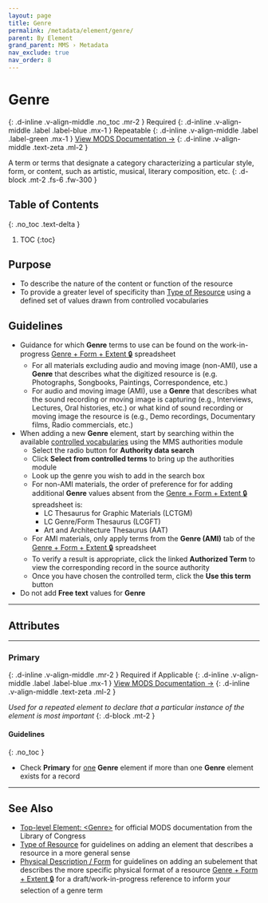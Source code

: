 ```yaml
---
layout: page
title: Genre
permalink: /metadata/element/genre/
parent: By Element
grand_parent: MMS › Metadata
nav_exclude: true
nav_order: 8
---
```


# Genre
{: .d-inline .v-align-middle .no_toc .mr-2 }
Required
{: .d-inline .v-align-middle .label .label-blue .mx-1 }
Repeatable
{: .d-inline .v-align-middle .label .label-green .mx-1 }
[View MODS Documentation →](https://www.loc.gov/standards/mods/userguide/genre.html)
{: .d-inline .v-align-middle .text-zeta .ml-2 }

A term or terms that designate a category characterizing a particular style, form, or content, such as artistic, musical, literary composition, etc.
{: .d-block .mt-2 .fs-6 .fw-300 }

## Table of Contents
{: .no_toc .text-delta }

1. TOC
{:toc}

## Purpose
- To describe the nature of the content or function of the resource
- To provide a greater level of specificity than [Type of Resource](/metadata-documentation/metadata/element/type-of-resource/) using a defined set of values drawn from controlled vocabularies

## Guidelines
- Guidance for which **Genre** terms to use can be found on the work-in-progress [Genre + Form + Extent 🔒](https://docs.google.com/spreadsheets/d/1NGlV94Iufe0p3EJdoJDX7SgvH-LUYqWLEuB1Az3DmbM/edit#gid=187807178) spreadsheet
  - For all materials excluding audio and moving image (non-AMI), use a **Genre** that describes what the digitized resource is (e.g. Photographs, Songbooks, Paintings, Correspondence, etc.)
  - For audio and moving image (AMI), use a **Genre** that describes what the sound recording or moving image is capturing (e.g., Interviews, Lectures, Oral histories, etc.) or what kind of sound recording or moving image the resource is (e.g., Demo recordings, Documentary films, Radio commercials, etc.)
- When adding a new **Genre** element, start by searching within the available [controlled vocabularies](/metadata-documentation/metadata/guidelines/#controlled-vocabularies) using the MMS authorities module
  - Select the radio button for **Authority data search**
  - Click **Select from controlled terms** to bring up the authorities module
  - Look up the genre you wish to add in the search box
  - For non-AMI materials, the order of preference for for adding additional **Genre** values absent from the [Genre + Form + Extent 🔒](https://docs.google.com/spreadsheets/d/1NGlV94Iufe0p3EJdoJDX7SgvH-LUYqWLEuB1Az3DmbM/edit#gid=187807178) spreadsheet is:
    - LC Thesaurus for Graphic Materials (LCTGM)
    - LC Genre/Form Thesaurus (LCGFT)
    - Art and Architecture Thesaurus (AAT)
  - For AMI materials, only apply terms from the **Genre (AMI)** tab of the [Genre + Form + Extent 🔒](https://docs.google.com/spreadsheets/d/1NGlV94Iufe0p3EJdoJDX7SgvH-LUYqWLEuB1Az3DmbM/edit#gid=187807178) spreadsheet
  - To verify a result is appropriate, click the linked **Authorized Term** to view the corresponding record in the source authority
  - Once you have chosen the controlled term, click the **Use this term** button
- Do not add **Free text** values for **Genre**

---

## Attributes

---

###  Primary
{: .d-inline .v-align-middle .mr-2 }
Required if Applicable
{: .d-inline .v-align-middle .label .label-blue .mx-1 }
[View MODS Documentation →](https://www.loc.gov/standards/mods/userguide/attributes.html#usage)
{: .d-inline .v-align-middle .text-zeta .ml-2 }

_Used for a repeated element to declare that a particular instance of the element is most important_
{: .d-block .mt-2 }

#### Guidelines
{: .no_toc }
- Check **Primary** for <u>one</u> **Genre** element if more than one **Genre** element exists for a record

---

## See Also
- [Top-level Element: &lt;Genre&gt;](https://www.loc.gov/standards/mods/userguide/genre.html) for official MODS documentation from the Library of Congress
- [Type of Resource](/metadata-documentation/metadata/element/type-of-resource/) for guidelines on adding an element that describes a resource in a more general sense
- [Physical Description / Form](/metadata-documentation/metadata/element/physical-description/#form) for guidelines on adding an subelement that describes the more specific physical format of a resource
[Genre + Form + Extent 🔒](https://docs.google.com/spreadsheets/d/1NGlV94Iufe0p3EJdoJDX7SgvH-LUYqWLEuB1Az3DmbM/edit) for a draft/work-in-progress reference to inform your selection of a genre term
